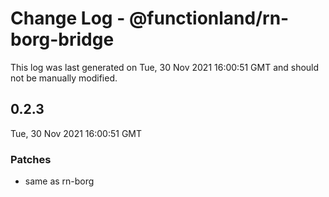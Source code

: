 # Change Log - @functionland/rn-borg-bridge

This log was last generated on Tue, 30 Nov 2021 16:00:51 GMT and should not be manually modified.

## 0.2.3
Tue, 30 Nov 2021 16:00:51 GMT

### Patches

- same as rn-borg

